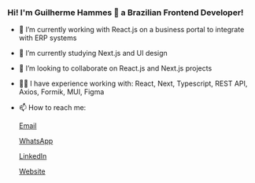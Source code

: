 ### Hi! I'm Guilherme Hammes 👋 a Brazilian Frontend Developer!

- 🔭 I’m currently working with React.js on a business portal to integrate with ERP systems
- 🌱 I’m currently studying Next.js and UI design
- 👯 I’m looking to collaborate on React.js and Next.js projects
- 👨‍🏭 I have experience working with: React, Next, Typescript, REST API, Axios, Formik, MUI, Figma
- 📫 How to reach me: 

    [Email](mailto:gffhammes@gmail.com)

    [WhatsApp](https://wa.me/554792569136)

    [LinkedIn](https://www.linkedin.com/in/guilherme-felipe-ferreira-hammes/)

    [Website](https://guilhermehammes.com.br/)
